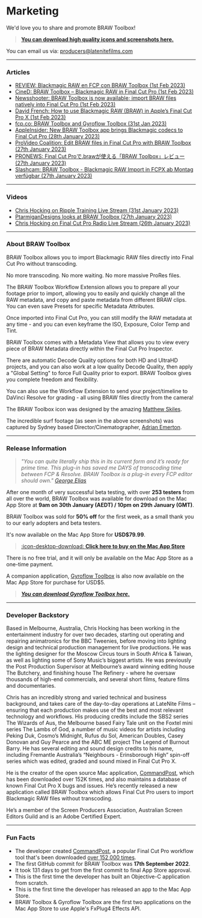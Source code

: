 # Marketing

We'd love you to share and promote BRAW Toolbox!

> **[You can download high quality icons and screenshots here.](https://github.com/latenitefilms/BRAWToolbox/tree/main/marketing)**

You can email us via: [producers@latenitefilms.com](mailto:producers@latenitefilms.com)

---

### Articles

- [REVIEW: Blackmagic RAW en FCP con BRAW Toolbox (1st Feb 2023)](https://www.finalcutpro.es/2023/02/review-blackmagic-raw-en-fcp-con-braw-toolbox/)
- [CineD: BRAW Toolbox – Blackmagic RAW in Final Cut Pro (1st Feb 2023)](https://www.cined.com/braw-toolbox-blackmagic-raw-in-final-cut-pro/)
- [Newsshooter: BRAW Toolbox is now available; import BRAW files natively into Final Cut Pro (1st Feb 2023)](https://www.newsshooter.com/2023/02/01/braw-toolbox-is-now-available-import-braw-files-natively-into-final-cut-pro/)
- [David French: How to use Blackmagic RAW (BRAW) in Apple’s Final Cut Pro X (1st Feb 2023)](https://www.devonia.media/how-to-use-blackmagic-raw-braw-in-apples-final-cut-pro-x)
- [fcp.co: BRAW Toolbox and Gyroflow Toolbox (31st Jan 2023)](https://fcp.co/final-cut-pro/news/2610-braw-toolbox-and-gyroflow-toolbox)
- [AppleInsider: New BRAW Toolbox app brings Blackmagic codecs to Final Cut Pro (28th January 2023)](https://appleinsider.com/articles/23/01/28/new-braw-toolbox-app-brings-blackmagic-codecs-to-final-cut-pro)
- [ProVideo Coalition: Edit BRAW files in Final Cut Pro with BRAW Toolbox (27th January 2023)](https://www.provideocoalition.com/edit-braw-files-in-final-cut-pro-with-braw-toolbox/)
- [PRONEWS: Final Cut Proで.brawが使える「BRAW Toolbox」レビュー (27th January 2023)](https://jp.pronews.com/review/202301270621372484.html)
- [Slashcam: BRAW Toolbox - Blackmagic RAW Import in FCPX ab Montag verfügbar (27th January 2023)](https://www.slashcam.de/news/single/BRAW-Toolbox---Blackmagic-RAW-Import-in-FCPX-ab-Mo-17698.html)

---

### Videos

- [Chris Hocking on Ripple Training Live Stream (31st January 2023)](https://www.youtube.com/watch?v=ieYa4YIHXB8)
- [PtarmiganDesigns looks at BRAW Toolbox (27th January 2023)](https://www.youtube.com/watch?v=afFH9r_4bvE)
- [Chris Hocking on Final Cut Pro Radio Live Stream (26th January 2023)](https://www.youtube.com/watch?v=cubE8VwZRh4)

---

### About BRAW Toolbox

BRAW Toolbox allows you to import Blackmagic RAW files directly into Final Cut Pro without transcoding.

No more transcoding. No more waiting. No more massive ProRes files.

The BRAW Toolbox Workflow Extension allows you to prepare all your footage prior to import, allowing you to easily and quickly change all the RAW metadata, and copy and paste metadata from different BRAW clips. You can even save Presets for specific Metadata Attributes.

Once imported into Final Cut Pro, you can still modify the RAW metadata at any time - and you can even keyframe the ISO, Exposure, Color Temp and Tint.

BRAW Toolbox comes with a Metadata View that allows you to view every piece of BRAW Metadata directly within the Final Cut Pro Inspector.

There are automatic Decode Quality options for both HD and UltraHD projects, and you can also work at a low quality Decode Quality, then apply a "Global Setting" to force Full Quality prior to export. BRAW Toolbox gives you complete freedom and flexibility.

You can also use the Workflow Extension to send your project/timeline to DaVinci Resolve for grading - all using BRAW files directly from the camera!

The BRAW Toolbox icon was designed by the amazing [Matthew Skiles](http://matthewskiles.com).

The incredible surf footage (as seen in the above screenshots) was captured by Sydney based Director/Cinematographer, [Adrian Emerton](https://www.adrianemerton.com.au).

---

### Release Information

> _"You can quite literally ship this in its current form and it’s ready for prime time. This plug-in has saved me DAYS of transcoding time between FCP & Resolve. BRAW Toolbox is a plug-in every FCP editor should own." [George Elias](https://twitter.com/gwphotographe)_

After one month of very successful beta testing, with over **253 testers** from all over the world, BRAW Toolbox was available for download on the Mac App Store at **9am on 30th January (AEDT) / 10pm on 29th January (GMT)**.

BRAW Toolbox was sold for **50% off** for the first week, as a small thank you to our early adopters and beta testers.

It's now available on the Mac App Store for **USD$79.99**.

> [:icon-desktop-download: **Click here to buy on the Mac App Store**](https://apps.apple.com/au/app/braw-toolbox/id6444061549?mt=12)

There is no free trial, and it will only be available on the Mac App Store as a one-time payment.

A companion application, [Gyroflow Toolbox](https://gyroflowtoolbox.io) is also now available on the Mac App Store for purchase for USD$5.

> **_[You can download Gyroflow Toolbox here.](https://gyroflowtoolbox.io/buy/)_**

---

### Developer Backstory

Based in Melbourne, Australia, Chris Hocking has been working in the entertainment industry for over two decades, starting out operating and repairing animatronics for the BBC Tweenies, before moving into lighting design and technical production management for live productions. He was the lighting designer for the Moscow Circus tours in South Africa & Taiwan, as well as lighting some of Sony Music’s biggest artists. He was previously the Post Production Supervisor at Melbourne’s award winning editing house The Butchery, and finishing house The Refinery - where he oversaw thousands of high-end commercials, and several short films, feature films and documentaries.

Chris has an incredibly strong and varied technical and business background, and takes care of the day-to-day operations at LateNite Films – ensuring that each production makes use of the best and most relevant technology and workflows. His producing credits include the SBS2 series The Wizards of Aus, the Melbourne based Fairy Tale unit on the Foxtel mini series The Lambs of God, a number of music videos for artists including Peking Duk, Cosmo’s Midnight, Rufus du Sol, American Doubles, Casey Donovan and Guy Pearce and the ABC ME project The Legend of Burnout Barry. He has several editing and sound design credits to his name, including Fremantle Australia’s “Neighbours - Erinsborough High” spin-off series which was edited, graded and sound mixed in Final Cut Pro X.

He is the creator of the open source Mac application, [CommandPost](https://commandpost.io), which has been downloaded over 152K times, and also maintains a database of known Final Cut Pro X bugs and issues. He’s recently released a new application called BRAW Toolbox which allows Final Cut Pro users to import Blackmagic RAW files without transcoding.

He’s a member of the Screen Producers Association, Australian Screen Editors Guild and is an Adobe Certified Expert.

---

### Fun Facts

- The developer created [CommandPost](https://commandpost.io), a popular Final Cut Pro workflow tool that's been downloaded [over 152,000 times](https://hanadigital.github.io/grev/?user=commandpost&repo=commandpost).
- The first GitHub commit for BRAW Toolbox was **17th September 2022**.
- It took 131 days to get from the first commit to final App Store approval.
- This is the first time the developer has built an Objective-C application from scratch.
- This is the first time the developer has released an app to the Mac App Store.
- BRAW Toolbox & Gyroflow Toolbox are the first two applications on the Mac App Store to use Apple's FxPlug4 Effects API.